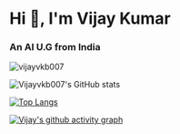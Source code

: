 # Hi 👋, I'm Vijay Kumar
### An AI U.G from India

<p align="left"> <img src="https://komarev.com/ghpvc/?username=vijayvkb007&label=Profile%20views&color=0e75b6&style=flat" alt="vijayvkb007" /> </p>

![Vijayvkb007's GitHub stats](https://github-readme-stats.vercel.app/api?username=Vijayvkb007&show_icons=true&theme=tokyonight&rank_icon=rank)   

[![Top Langs](https://github-readme-stats.vercel.app/api/top-langs/?username=Vijayvkb007&layout=donut-vertical)](https://github.com/Vijayvkb007/github-readme-stats)

[![Vijay's github activity graph](https://github-readme-activity-graph.vercel.app/graph?username=Vijayvkb007&theme=xcode)](https://github.com/Vijayvkb007/github-readme-activity-graph)
